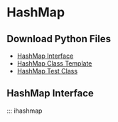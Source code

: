 # HashMap

## Download Python Files

- [HashMap Interface](../ihashmap.py)
- [HashMap Class Template](../hashmap.py)
- [HashMap Test Class](../test_hashmap.py)

## HashMap Interface

::: ihashmap
